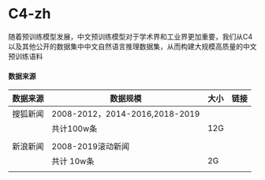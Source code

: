 # C4-zh

随着预训练模型发展，中文预训练模型对于学术界和工业界更加重要，我们从C4 以及其他公开的数据集中中文自然语言推理数据集，从而构建大规模高质量的中文预训练语料

#### 数据来源

| 数据来源 | 数据规模                       | 大小 | 链接 |
| -------- | ------------------------------ | ---- | ---- |
| 搜狐新闻 | 2008-2012，2014-2016,2018-2019 |      |      |
|          | 共计100w条                     | 12G  |      |
|          |                                |      |      |
| 新浪新闻 | 2008-2019滚动新闻              |      |      |
|          | 共计 10w条                     | 2G   |      |
|          |                                |      |      |




